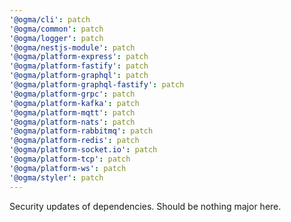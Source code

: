 ```yaml
---
'@ogma/cli': patch
'@ogma/common': patch
'@ogma/logger': patch
'@ogma/nestjs-module': patch
'@ogma/platform-express': patch
'@ogma/platform-fastify': patch
'@ogma/platform-graphql': patch
'@ogma/platform-graphql-fastify': patch
'@ogma/platform-grpc': patch
'@ogma/platform-kafka': patch
'@ogma/platform-mqtt': patch
'@ogma/platform-nats': patch
'@ogma/platform-rabbitmq': patch
'@ogma/platform-redis': patch
'@ogma/platform-socket.io': patch
'@ogma/platform-tcp': patch
'@ogma/platform-ws': patch
'@ogma/styler': patch
---
```


Security updates of dependencies. Should be nothing major here.
